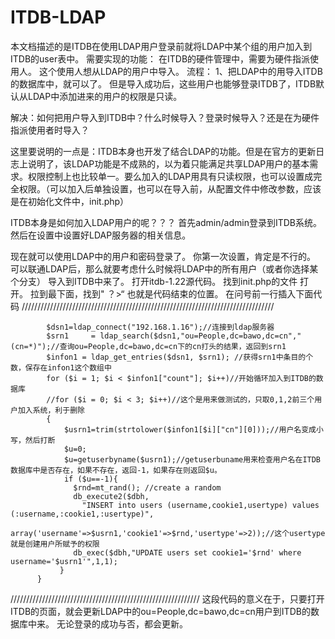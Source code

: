 # ITDB-LDAP
本文档描述的是ITDB在使用LDAP用户登录前就将LDAP中某个组的用户加入到ITDB的user表中。
需要实现的功能：
     在ITDB的硬件管理中，需要为硬件指派使用人。
     这个使用人想从LDAP的用户中导入。
流程：
     1、把LDAP中的用导入ITDB的数据库中，就可以了。
但是导入成功后，这些用户也能够登录ITDB了，ITDB默认从LDAP中添加进来的用户的权限是只读。

解决：如何把用户导入到ITDB中？什么时候导入？登录时候导入？还是在为硬件指派使用者时导入？

这里要说明的一点是：ITDB本身也开发了结合LDAP的功能。但是在官方的更新日志上说明了，该LDAP功能是不成熟的，以为着只能满足共享LDAP用户的基本需求。权限控制上也比较单一。要么加入的LDAP用具有只读权限，也可以设置成完全权限。（可以加入后单独设置，也可以在导入前，从配置文件中修改参数，应该是在初始化文件中，init.php）


ITDB本身是如何加入LDAP用户的呢？？？
首先admin/admin登录到ITDB系统。然后在设置中设置好LDAP服务器的相关信息。

现在就可以使用LDAP中的用户和密码登录了。
你第一次设置，肯定是不行的。
可以联通LDAP后，那么就要考虑什么时候将LDAP中的所有用户（或者你选择某个分支）
导入到ITDB中来了。
打开itdb-1.22源代码。
找到init.php的文件
打开。
拉到最下面，找到" ？>“
也就是代码结束的位置。
在问号前一行插入下面代码
////////////////////////////////////////////////////////////////////////////////
    
            $dsn1=ldap_connect("192.168.1.16");//连接到ldap服务器
            $srn1     = ldap_search($dsn1,"ou=People,dc=bawo,dc=cn","(cn=*)");//查询ou=People,dc=bawo,dc=cn下的cn打头的结果，返回到srn1
            $infon1 = ldap_get_entries($dsn1, $srn1); //获得srn1中条目的个数，保存在infon1这个数组中
            for ($i = 1; $i < $infon1["count"]; $i++)//开始循环加入到ITDB的数据库
            //for ($i = 0; $i < 3; $i++)//这个是用来做测试的，只取0,1,2前三个用户加入系统，利于删除
            {
                $usrn1=trim(strtolower($infon1[$i]["cn"][0]));//用户名变成小写，然后打断
                $u=0;
                $u=getuserbyname($usrn1);//getuserbuname用来检查用户名在ITDB数据库中是否存在，如果不存在，返回-1，如果存在则返回$u。
                if ($u==-1){
                  $rnd=mt_rand(); //create a random
                  db_execute2($dbh,
                    "INSERT into users (username,cookie1,usertype) values (:username,:cookie1,:usertype)",
                    array('username'=>$usrn1,'cookie1'=>$rnd,'usertype'=>2));//这个usertype就是创建用户所赋予的权限
                  db_exec($dbh,"UPDATE users set cookie1='$rnd' where username='$usrn1'",1,1);
               } 
          }
////////////////////////////////////////////////////////////
这段代码的意义在于，只要打开ITDB的页面，就会更新LDAP中的ou=People,dc=bawo,dc=cn用户到ITDB的数据库中来。
无论登录的成功与否，都会更新。
